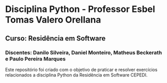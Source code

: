 # Disciplina Python - Professor Esbel Tomas Valero Orellana
## Curso: Residência em Software
### Discentes: Danilo Silveira, Daniel Monteiro, Matheus Beckerath e Paulo Pereira Marques
Este repositório foi criado com o objetivo de praticar e resolver exercícios relacionados a disciplina Python da Residência em Software CEPEDI.

